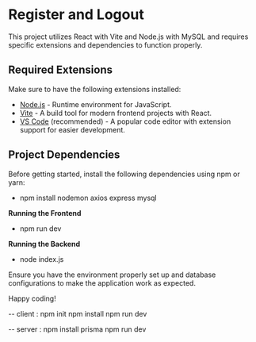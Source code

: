 # Register and Logout

This project utilizes React with Vite and Node.js with MySQL and requires specific extensions and dependencies to function properly.

## Required Extensions

Make sure to have the following extensions installed:

- [Node.js](https://nodejs.org/) - Runtime environment for JavaScript.
- [Vite](https://vitejs.dev/) - A build tool for modern frontend projects with React.
- [VS Code](https://code.visualstudio.com/) (recommended) - A popular code editor with extension support for easier development.

## Project Dependencies

Before getting started, install the following dependencies using npm or yarn:
- npm install nodemon axios express mysql


**Running the Frontend**
- npm run dev

**Running the Backend**
- node index.js

Ensure you have the environment properly set up and database configurations to make the application work as expected.

Happy coding!


-- client : 
npm init
npm install
npm run dev

-- server : 
npm install prisma
npm run dev
